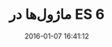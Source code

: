 ---
layout: post
title: "ماژول‌ها در ES 6"
date: 2016-01-07 16:41:12
section: article
tags: js
link: "http://www.dotnettips.info/post/2305/%D9%85%D8%A7%DA%98%D9%88%D9%84%E2%80%8C%D9%87%D8%A7-%D8%AF%D8%B1-es-6?updated=1394-10-17-13-50"
user: "نوید کاشانی"
user_link: "http://navid.kashani.ir/"
---